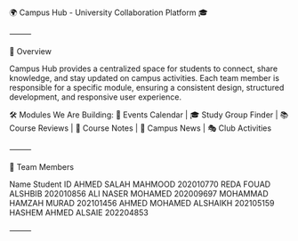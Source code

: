🌍 Campus Hub - University Collaboration Platform 🎓

⸻

📖 Overview

Campus Hub provides a centralized space for students to connect, share knowledge, and stay updated on campus activities. Each team member is responsible for a specific module, ensuring a consistent design, structured development, and responsive user experience.

🛠️ Modules We Are Building:
📅 Events Calendar | 🎓 Study Group Finder | 📚 Course Reviews | 📝 Course Notes | 📰 Campus News | 🎭 Club Activities

⸻

👥 Team Members

Name    Student ID
AHMED SALAH MAHMOOD 202010770
REDA FOUAD ALSHBIB  202010856
ALI NASER MOHAMED   202009697
MOHAMMAD HAMZAH MURAD   202101456
AHMED MOHAMED ALSHAIKH  202105159
HASHEM AHMED ALSAIE 202204853

⸻